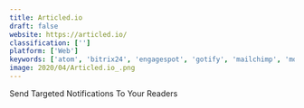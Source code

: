 ```yaml
---
title: Articled.io
draft: false 
website: https://articled.io/
classification: ['']
platform: ['Web']
keywords: ['atom', 'bitrix24', 'engagespot', 'gotify', 'mailchimp', 'momentum.link', 'onesignal', 'pubnub', 'pushcrew', 'pusha', 'pushbullet', 'pusher_push_notifications_api', 'roost', 'sessionhunt', 'snowball_smart_notifications', 'truepush', 'urban_airship', 'visual_studio_app_center', 'izooto']
image: 2020/04/Articled.io_.png
---
```

Send Targeted Notifications To Your Readers